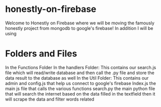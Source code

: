 # honestly-on-firebase
Welcome to Honestly on Firebase where we will be moving the famously honestly project from mongodb to google's firebase!
In addition I will be using 
# Folders and Files
In the Functions Folder 
    In the handlers Folder:
        This contains our search.js file which will read/write database and then call the .py file and store the data result to the database as well
    In the Util Folder:
        This contains our admin and config.js that help us connect to google's firebase
    Index.js the main js file that calls the various functions
    search.py the main python file that will search the internet based on the data filled in the textfield then it will scrape the data and filter words related